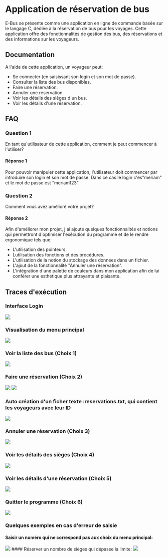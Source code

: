 
# Application de réservation de bus

E-Bus se présente comme une application en ligne de commande basée sur le langage C, dédiée à la réservation de bus pour les voyages. Cette application offre des fonctionnalités de gestion des bus, des réservations et des informations sur les voyageurs.





## Documentation


A l'aide de cette application, un voyageur peut:
* Se connecter (en saisissant son login et son mot de passe).
* Consulter la liste des bus disponibles.
* Faire une réservation.
* Annuler une reservation.
* Voir les détails des sièges d'un bus.
* Voir les détails d'une réservation.


## FAQ

### Question 1
En tant qu'utilisateur de cette application, comment je peut commencer à l'utiliser?
#### Réponse 1
Pour pouvoir manipuler cette application, l'utilisateur doit commencer par introduire son login et son mot de passe. Dans ce cas le login c'es"meriam" et le mot de passe est "meriam123".

### Question 2
Comment vous avez amélioré votre projet?
#### Réponse 2
Afin d'améliorer mon projet, j'ai ajouté quelques fonctionnalités et notions qui permettront d'optimiser l'exécution du programme et de le rendre ergonomique tels que:
* L'utilisation des pointeurs.
* Lutilisation des fonctions et des procédures.
* L'utilisation de la notion du stockage des données dans un fichier.
* L'ajout de la fonctionnalité "Annuler une réservation".
* L'intégration d'une palette de couleurs dans mon application afin de lui conférer une esthétique plus attrayante et plaisante.


## Traces d'exécution

### Interface Login
<img src="Captures/Login.png">

### Visualisation du menu principal
<img src="Captures/Menu principal.png">

### Voir la liste des bus (Choix 1)
<img src="Captures/Voir liste des bus.png">

### Faire une réservation (Choix 2)
<img src="Captures/reservation (1).PNG">
<img src="Captures/reservation (2).png">

### Auto création d'un ficher texte :reservations.txt, qui contient les voyageurs avec leur ID
<img src="Captures/Fichier des voyageurs.png">

### Annuler une réservation (Choix 3)
<img src="Captures/Annuler reservation.png">

### Voir les détails des sièges (Choix 4)
<img src="Captures/Voir sièges.png">

### Voir les détails d'une réservation (Choix 5)
<img src="Captures/Voir détails reservation.png">

### Quitter le programme (Choix 6)
<img src="Captures/Quitter le programme.png">

### Quelques exemples en cas d'erreur de saisie
#### Saisir un numéro qui ne correspond pas aux choix du menu principal:
<img src="Captures/Erreur choix menu.png">
#### Réserver un nombre de sièges qui dépasse la limite:
<img src="Captures/Erreur nb sièges grand.png">











